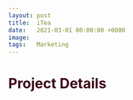 ```yaml
---
layout: post
title:  iTea
date:   2021-03-01 00:00:00 +0000
image:  
tags:   Marketing
---
```

<h1 style="color:#3c0919;">Project Details</h1>
